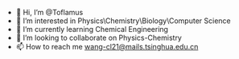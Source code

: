 - 👋 Hi, I’m @Toflamus
- 👀 I’m interested in Physics\Chemistry\Biology\Computer Science
- 🌱 I’m currently learning Chemical Engineering
- 💞️ I’m looking to collaborate on Physics-Chemistry
- 📫 How to reach me wang-cl21@mails.tsinghua.edu.cn
<!---
Toflamus/Toflamus is a ✨ special ✨ repository because its `README.md` (this file) appears on your GitHub profile.
You can click the Preview link to take a look at your changes.
--->
